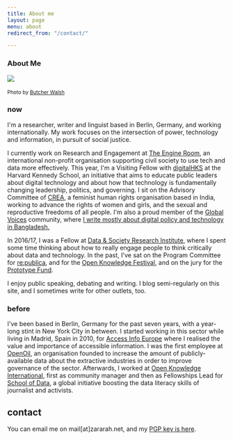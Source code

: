 ```yaml
---
title: About me
layout: page
menu: about
redirect_from: "/contact/"

---
```


### About Me

<div class="float-left mr-5" style="max-width: 20rem">
  <img src="{{ site.url }}/assets/static/profile-pic.jpg" class="img-fluid"/>​
  <p>
    <small>
      Photo by <a href="http://butcherwalsh.com/">Butcher Walsh</a>
    </small>
  </p>
</div>

### now

I'm a researcher, writer and linguist based in Berlin, Germany, and working internationally. My work focuses on the intersection of power, technology and information, in pursuit of social justice.

I currently work on Research and Engagement at [The Engine Room](https://www.theengineroom.org/), an international non-profit organisation supporting civil society to use tech and data more effectively. This year, I'm a Visiting Fellow with [digitalHKS](https://projects.iq.harvard.edu/digitalhks/home) at the Harvard Kennedy School, an initiative that aims to educate public leaders about digital technology and about how that technology is fundamentally changing leadership, politics, and governing. I sit on the Advisory Committee of [CREA](http://www.creaworld.org/), a feminist human rights organisation based in India, working to advance the rights of women and girls, and the sexual and reproductive freedoms of all people. I'm also a proud member of the [Global Voices](http://globalvoices.org/) community, where [I write mostly about digital policy and technology in Bangladesh.](http://globalvoices.org/author/zararahman/)

In 2016/17, I was a Fellow at [Data & Society Research Institute](http://datasociety.net), where I spent some time thinking about how to really engage people to think critically about data and technology. In the past, I've sat on the Program Committee for [re:publica](https://re-publica.de), and for the [Open Knowledge Festival](https://2014.okfestival.org/), and on the jury for the [Prototype Fund](http://prototypefund.de/).

I enjoy public speaking, debating and writing. I blog semi-regularly on this site, and I sometimes write for other outlets, too.

### before

I've been based in Berlin, Germany for the past seven years, with a year-long stint in New York City in between. I started working in this sector while living in Madrid, Spain in 2010, for [Access Info Europe](https://www.access-info.org/) where I realised the value and importance of accessible information. I was the first employee at [OpenOil](http://openoil.net/), an organisation founded to increase the amount of publicly-available data about the extractive industries in order to improve governance of the sector. Afterwards, I worked at [Open Knowledge International](http://okfn.org/), first as community manager and then as Fellowships Lead for [School of Data](http://schoolofdata.org/), a global initiative boosting the data literacy skills of journalist and activists.

## contact

You can email me on mail[at]zararah.net, and my [PGP key is here](/about/key/).
